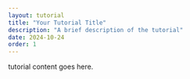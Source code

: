 ```yaml
---
layout: tutorial
title: "Your Tutorial Title"
description: "A brief description of the tutorial"
date: 2024-10-24
order: 1
---
```

tutorial content goes here.


